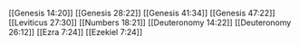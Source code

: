 [[Genesis 14:20]]
[[Genesis 28:22]]
[[Genesis 41:34]]
[[Genesis 47:22]]
[[Leviticus 27:30]]
[[Numbers 18:21]]
[[Deuteronomy 14:22]]
[[Deuteronomy 26:12]]
[[Ezra 7:24]]
[[Ezekiel 7:24]]
